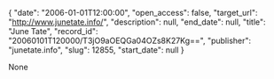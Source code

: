{
  "date": "2006-01-01T12:00:00", 
  "open_access": false, 
  "target_url": "http://www.junetate.info/", 
  "description": null, 
  "end_date": null, 
  "title": "June Tate", 
  "record_id": "20060101T120000/T3jO9aOEQGa04OZs8K27Kg==", 
  "publisher": "junetate.info", 
  "slug": 12855, 
  "start_date": null
}

None